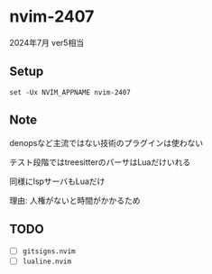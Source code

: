# nvim-2407

2024年7月 ver5相当

## Setup

```fish
set -Ux NVIM_APPNAME nvim-2407
```

## Note

denopsなど主流ではない技術のプラグインは使わない

テスト段階ではtreesitterのパーサはLuaだけいれる

同様にlspサーバもLuaだけ

理由: 人権がないと時間がかかるため

## TODO

- [ ] `gitsigns.nvim`
- [ ] `lualine.nvim`

